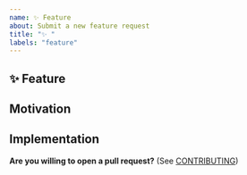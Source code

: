 ```yaml
---
name: ✨ Feature
about: Submit a new feature request
title: "✨ "
labels: "feature"
---
```


## ✨ Feature

<!--
	What is the feature you would like to see?
-->

## Motivation

<!--
	Why should this feature be implemented?
	How would this feature be used?
	What module(s) does this affect?
	Is this feature request related to a problem? If so, please describe.
	Please link to any relevant issues or other PRs!
-->

## Implementation

<!--
	What needs to be built for the feature to be supported?
	What module(s) does this feature affect? Or is it a new module?
	How should this feature be implemented?
-->

**Are you willing to open a pull request?** (See
[CONTRIBUTING](../../CONTRIBUTING.md))
